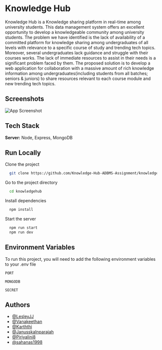 
# Knowledge Hub

Knowledge Hub is a Knowledge sharing platform in real-time among university students. This data management system offers an excellent opportunity to develop a knowledgeable community among university students. The problem we have identified is the lack of availability of a committed platform for knowledge sharing among undergraduates of all levels with relevance to a specific course of study and trending tech topics. Moreover, several undergraduates lack guidance and struggle with their courses works. The lack of immediate resources to assist in their needs is a significant problem faced by them. The proposed solution is to develop a web application for collaboration with a massive amount of rich knowledge information among undergraduates(including students from all batches; seniors & juniors) to share resources relevant to each course module and new trending tech topics.

## Screenshots

![App Screenshot](https://lh3.googleusercontent.com/pw/AM-JKLWdU_yCjDspKXOPpZugGulinEqtugLdIbBcbWuJq3ZYQfNn1CSp9t0HoCvCPYpJAQCGW1nQritX7aFTYyOsDRW9jugU4J5RNoBUSk52xV3wyugnRg041ZYLQwgRd6G9ikTrDziDaaZyFh4s44hNHWir=w945-h519-no)



## Tech Stack

**Server:** Node, Express, MongoDB

  
## Run Locally

Clone the project

```bash
  git clone https://github.com/Knowledge-Hub-ADBMS-Assignment/knowledgehub.git
```

Go to the project directory

```bash
  cd knowledgehub
```

Install dependencies

```bash
  npm install
```

Start the server

```bash
  npm run start
  npm run dev

```




## Environment Variables

To run this project, you will need to add the following environment variables to your .env file

`PORT`

`MONGODB`

`SECRET`

  
## Authors

- [@LesleyJJ](https://github.com/LesleyJJ)
- [@Vanakeethan](https://github.com/Vanakeethan)
- [@Karththi](https://github.com/Karththi)
- [@JanusskaInparajah](https://github.com/JanusskaInparajah)
- [@Piriyalini8](https://github.com/Piriyalini8)
- [@sahanas1998](https://github.com/sahanas1998)

